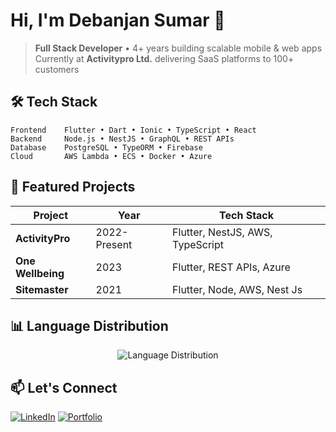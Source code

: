 # Hi, I'm Debanjan Sumar 👋

> **Full Stack Developer** • 4+ years building scalable mobile & web apps  
> Currently at **Activitypro Ltd.** delivering SaaS platforms to 100+ customers

## 🛠️ Tech Stack

```
Frontend    Flutter • Dart • Ionic • TypeScript • React
Backend     Node.js • NestJS • GraphQL • REST APIs
Database    PostgreSQL • TypeORM • Firebase  
Cloud       AWS Lambda • ECS • Docker • Azure
```

## 🚀 Featured Projects

| Project | Year | Tech Stack |
|---------|------|------------|
| **ActivityPro** | 2022-Present | Flutter, NestJS, AWS, TypeScript |
| **One Wellbeing** | 2023 | Flutter, REST APIs, Azure |
| **Sitemaster** | 2021 | Flutter, Node, AWS, Nest Js |

## 📊 Language Distribution

<div align="center">
  <img src="https://github-readme-stats.vercel.app/api/top-langs/?username=debsumar&layout=pie&theme=dark&hide_border=true&bg_color=0D1117&title_color=58A6FF&text_color=C9D1D9&include_all_commits=true&count_private=true" alt="Language Distribution" />
</div>

## 📫 Let's Connect

[![LinkedIn](https://img.shields.io/badge/LinkedIn-0077B5?style=for-the-badge&logo=linkedin&logoColor=white)](https://linkedin.com/in/debsumar/)
[![Portfolio](https://img.shields.io/badge/Portfolio-FF5722?style=for-the-badge&logo=google-chrome&logoColor=white)](https://debanjans-portfolio.netlify.app/)

